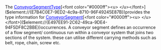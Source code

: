 The [<font color="#0000ff"><u>ConveyorSegmentType</u></font>]($element://{4481E1F9-4957-4775-9B65-2C038CCA4F50})[<font color="#0000ff"><u> </u></font>]($element://{E7B4C0E7-9ED2-4c9a-8710-96F49245E87B})provides the type information for [<font color="#0000ff"><u>ConveyorSegment</u></font>]($element://{5861065A-E519-4b96-8ADC-7D4CC6C7E95E})[<font color="#0000ff"><u> </u></font>]($element://{E497EE91-2C62-49ca-9DE4-94F5DF8C2BBE})occurrences.
A conveyor segment defines an occurrence of a flow segment/ continuous run within a conveyor system that joins two sections of the system. these can utilise different carrying methods such as belt, rope, chain, screw etc.

